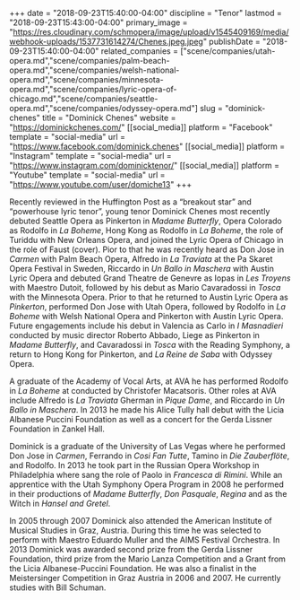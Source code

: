 +++
date = "2018-09-23T15:40:00-04:00"
discipline = "Tenor"
lastmod = "2018-09-23T15:43:00-04:00"
primary_image = "https://res.cloudinary.com/schmopera/image/upload/v1545409169/media/webhook-uploads/1537731614274/Chenes.jpeg.jpeg"
publishDate = "2018-09-23T15:40:00-04:00"
related_companies = ["scene/companies/utah-opera.md","scene/companies/palm-beach-opera.md","scene/companies/welsh-national-opera.md","scene/companies/minnesota-opera.md","scene/companies/lyric-opera-of-chicago.md","scene/companies/seattle-opera.md","scene/companies/odyssey-opera.md"]
slug = "dominick-chenes"
title = "Dominick Chenes"
website = "https://dominickchenes.com/"
[[social_media]]
platform = "Facebook"
template = "social-media"
url = "https://www.facebook.com/dominick.chenes"
[[social_media]]
platform = "Instagram"
template = "social-media"
url = "https://www.instagram.com/dominicktenor/"
[[social_media]]
platform = "Youtube"
template = "social-media"
url = "https://www.youtube.com/user/domiche13"
+++

Recently reviewed in the Huffington Post as a “breakout star” and “powerhouse lyric tenor”, young tenor Dominick Chenes most recently debuted Seattle Opera as Pinkerton in *Madame Butterfly*, Opera Colorado as Rodolfo in *La Boheme*, Hong Kong as Rodolfo in *La Boheme*, the role of Turiddu with New Orleans Opera, and joined the Lyric Opera of Chicago in the role of Faust (cover). Pior to that he was recently heard as Don Jose in *Carmen* with Palm Beach Opera, Alfredo in *La Traviata* at the Pa Skaret Opera Festival in Sweden, Riccardo in *Un Ballo in Maschera* with Austin Lyric Opera and debuted Grand Theatre de Genevre as Iopas in *Les Troyens* with Maestro Dutoit, followed by his debut as Mario Cavaradossi in *Tosca* with the Minnesota Opera. Prior to that he returned to Austin Lyric Opera as *Pinkerton*, performed Don Jose with Utah Opera, followed by Rodolfo in *La Boheme* with Welsh National Opera and Pinkerton with Austin Lyric Opera. Future engagements include his debut in Valencia as Carlo in *I Masnadieri* conducted by music director Roberto Abbado, Liege as Pinkerton in *Madame Butterfly*, and Cavaradossi in *Tosca* with the Reading Symphony, a return to Hong Kong for Pinkerton, and *La Reine de Saba* with Odyssey Opera.

A graduate of the Academy of Vocal Arts, at AVA he has performed Rodolfo in *La Boheme* at conducted by Christofer Macatsoris. Other roles at AVA include Alfredo is *La Traviata* Gherman in *Pique Dame*, and Riccardo in *Un Ballo in Maschera*. In 2013 he made his Alice Tully hall debut with the Licia Albanese Puccini Foundation as well as a concert for the Gerda Lissner Foundation in Zankel Hall.

Dominick is a graduate of the University of Las Vegas where he performed Don Jose in *Carmen*, Ferrando in *Cosi Fan Tutte*, Tamino in *Die Zauberflöte*, and Rodolfo. In 2013 he took part in the Russian Opera Workshop in Philadelphia where sang the role of Paolo in *Francesca di Rimini*. While an apprentice with the Utah Symphony Opera Program in 2008 he performed in their productions of *Madame Butterfly*, *Don Pasquale*, *Regina* and as the Witch in *Hansel and Gretel*.

In 2005 through 2007 Dominick also attended the American Institute of Musical Studies in Graz, Austria. During this time he was selected to perform with Maestro Eduardo Muller and the AIMS Festival Orchestra. In 2013 Dominick was awarded second prize from the Gerda Lissner Foundation, third prize from the Mario Lanza Competition and a Grant from the Licia Albanese-Puccini Foundation. He was also a finalist in the Meistersinger Competition in Graz Austria in 2006 and 2007. He currently studies with Bill Schuman.
